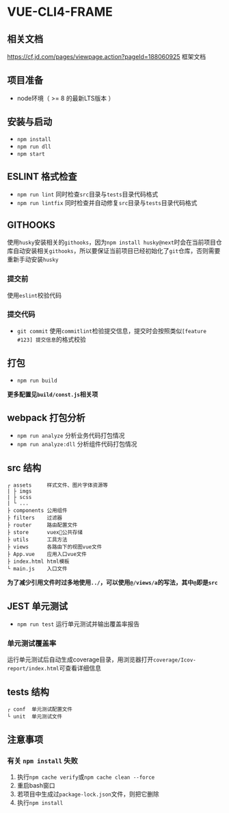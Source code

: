 # VUE-CLI4-FRAME

## 相关文档
https://cf.jd.com/pages/viewpage.action?pageId=188060925   框架文档

## 项目准备
- node环境（ >= 8 的最新LTS版本 ）

## 安装与启动
- `npm install`
- `npm run dll`
- `npm start`

## ESLINT 格式检查
- `npm run lint`
同时检查`src`目录与`tests`目录代码格式
- `npm run lintfix`
同时检查并自动修复`src`目录与`tests`目录代码格式

## GITHOOKS
使用`husky`安装相关的`githooks`，因为`npm install husky@next`时会在当前项目仓库自动安装相关`githooks`，所以要保证当前项目已经初始化了`git`仓库，否则需要重新手动安装`husky`

### 提交前
使用`eslint`校验代码

### 提交代码
- `git commit`
使用`commitlint`检验提交信息，提交时会按照类似`[feature #123] 提交信息`的格式校验

## 打包
- `npm run build`

**更多配置见`build/const.js`相关项**

## webpack 打包分析
- `npm run analyze`
分析业务代码打包情况
- `npm run analyze:dll`
分析组件代码打包情况

## src 结构

```
┌ assets     样式文件、图片字体资源等
| ├ imgs
| ├ scss
| └ ...
├ components 公用组件
├ filters    过滤器
├ router     路由配置文件
├ store      vuex公共存储
├ utils      工具方法
├ views      各路由下的视图vue文件
├ App.vue    应用入口vue文件
├ index.html html模板
└ main.js    入口文件
```

**为了减少引用文件时过多地使用`../`，可以使用`@/views/a`的写法，其中`@`即是`src`**

## JEST 单元测试
- `npm run test`
运行单元测试并输出覆盖率报告

### 单元测试覆盖率
运行单元测试后自动生成coverage目录，用浏览器打开`coverage/Icov-report/index.html`可查看详细信息

## tests 结构

```
┌ conf  单元测试配置文件
└ unit  单元测试文件
```


## 注意事项

### 有关 `npm install` 失败

1. 执行`npm cache verify`或`npm cache clean --force`
2. 重启bash窗口
3. 若项目中生成过`package-lock.json`文件，则把它删除
4. 执行`npm install`
